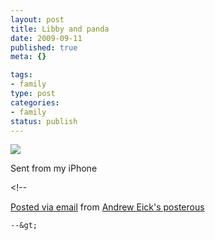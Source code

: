 ```yaml
--- 
layout: post
title: Libby and panda
date: 2009-09-11
published: true
meta: {}

tags: 
- family
type: post
categories: 
- family
status: publish
---
```

[![](http://media.eick.us/2011/05/photo4.jpg.scaled.5004.jpg)](http://posterous.com/getfile/files.posterous.com/andreweick/xzloFwvPqWmuvyfATi9T60iYHKarH4HIkPHQMZ1rOnF4RQQkGcVVidR6BeUN/photo.jpg.scaled.1000.jpg) 

Sent from my iPhone

&lt;!--  

  [Posted via email](http://posterous.com)   from [Andrew Eick's posterous](http://posterous.andyeick.com/libby-and-panda)  

    --&gt;
